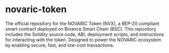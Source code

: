 # novaric-token
The official repository for the NOVARIC Token (NVX), a BEP-20 compliant smart contract deployed on Binance Smart Chain (BSC). This repository includes the Solidity source code, ABI, deployment scripts, and instructions for interacting with the token. Designed to power the NOVARIC ecosystem by enabling secure, fast, and low-cost transactions.
